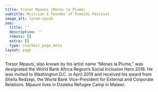 ```yaml
---
title: Tresor Mpauni (Menes la Plume)
subtitle: Musician & Founder of Tumaini Festival
image_alt: lorem-ipsum
seo:
  title: ''
  description: ''
  robots: []
  extra: []
  type: stackbit_page_meta
layout: page
---
```

Tresor Mpauni, also known by his artist name “Menes la Plume,” was designated the World Bank Africa Region’s Social Inclusion Hero 2018. He was invited to Washington D.C. in April 2019 and received his award from Sheila Redzepi, the World Bank Vice-President for External and Corporate Relations. Mpauni lives in Dzaleka Refugee Camp in Malawi.




